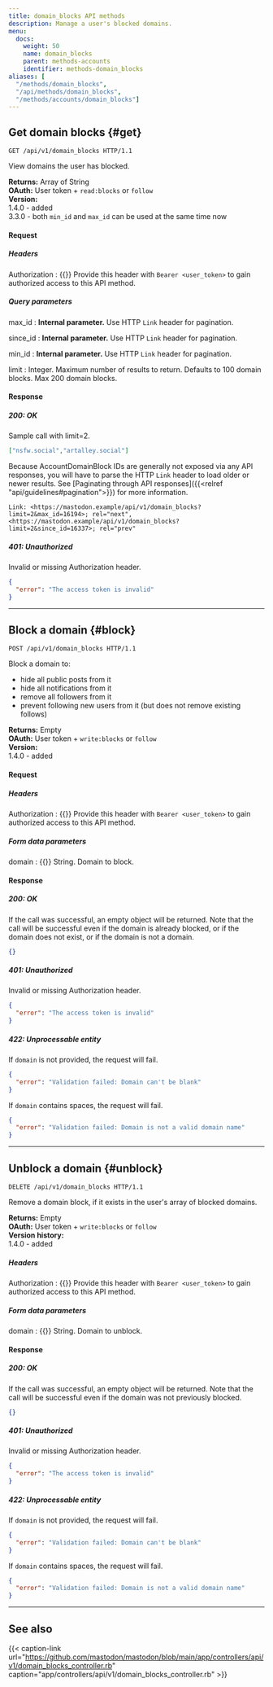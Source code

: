 ```yaml
---
title: domain_blocks API methods
description: Manage a user's blocked domains.
menu:
  docs:
    weight: 50
    name: domain_blocks
    parent: methods-accounts
    identifier: methods-domain_blocks
aliases: [
  "/methods/domain_blocks",
  "/api/methods/domain_blocks",
  "/methods/accounts/domain_blocks"]
---
```


<style>
#TableOfContents ul ul ul {display: none}
</style>

## Get domain blocks {#get}

```http
GET /api/v1/domain_blocks HTTP/1.1
```

View domains the user has blocked.

**Returns:** Array of String\
**OAuth:** User token + `read:blocks` or `follow`\
**Version:**\
1.4.0 - added\
3.3.0 - both `min_id` and `max_id` can be used at the same time now

#### Request
##### Headers

Authorization
: {{<required>}} Provide this header with `Bearer <user_token>` to gain authorized access to this API method.

##### Query parameters

max_id 
: **Internal parameter.** Use HTTP `Link` header for pagination.

since_id
: **Internal parameter.** Use HTTP `Link` header for pagination.

min_id
: **Internal parameter.** Use HTTP `Link` header for pagination.

limit
: Integer. Maximum number of results to return. Defaults to 100 domain blocks. Max 200 domain blocks.

#### Response
##### 200: OK

Sample call with limit=2.

```json
["nsfw.social","artalley.social"]
```

Because AccountDomainBlock IDs are generally not exposed via any API responses, you will have to parse the HTTP `Link` header to load older or newer results. See [Paginating through API responses]({{<relref "api/guidelines#pagination">}}) for more information.

```http
Link: <https://mastodon.example/api/v1/domain_blocks?limit=2&max_id=16194>; rel="next", <https://mastodon.example/api/v1/domain_blocks?limit=2&since_id=16337>; rel="prev"
```

##### 401: Unauthorized

Invalid or missing Authorization header.

```json
{
  "error": "The access token is invalid"
}
```

---

## Block a domain {#block}

```http
POST /api/v1/domain_blocks HTTP/1.1
```

Block a domain to:
- hide all public posts from it
- hide all notifications from it
- remove all followers from it
- prevent following new users from it (but does not remove existing follows)

**Returns:** Empty\
**OAuth:** User token + `write:blocks` or `follow`\
**Version:**\
1.4.0 - added

#### Request

##### Headers

Authorization
: {{<required>}} Provide this header with `Bearer <user_token>` to gain authorized access to this API method.

##### Form data parameters

domain
: {{<required>}} String. Domain to block.

#### Response
##### 200: OK

If the call was successful, an empty object will be returned. Note that the call will be successful even if the domain is already blocked, or if the domain does not exist, or if the domain is not a domain.

```json
{}
```

##### 401: Unauthorized

Invalid or missing Authorization header.

```json
{
  "error": "The access token is invalid"
}
```

##### 422: Unprocessable entity

If `domain` is not provided, the request will fail.

```json
{
  "error": "Validation failed: Domain can't be blank"
}
```

If `domain` contains spaces, the request will fail.

```json
{
  "error": "Validation failed: Domain is not a valid domain name"
}
```

---

## Unblock a domain {#unblock}

```http
DELETE /api/v1/domain_blocks HTTP/1.1
```

Remove a domain block, if it exists in the user's array of blocked domains.

**Returns:** Empty\
**OAuth:** User token + `write:blocks` or `follow`\
**Version history:**\
1.4.0 - added

##### Headers

Authorization
: {{<required>}} Provide this header with `Bearer <user_token>` to gain authorized access to this API method.

##### Form data parameters

domain
: {{<required>}} String. Domain to unblock.

#### Response
##### 200: OK

If the call was successful, an empty object will be returned. Note that the call will be successful even if the domain was not previously blocked.

```json
{}
```

##### 401: Unauthorized

Invalid or missing Authorization header.

```json
{
  "error": "The access token is invalid"
}
```

##### 422: Unprocessable entity

If `domain` is not provided, the request will fail.

```json
{
  "error": "Validation failed: Domain can't be blank"
}
```

If `domain` contains spaces, the request will fail.

```json
{
  "error": "Validation failed: Domain is not a valid domain name"
}
```

---

## See also

{{< caption-link url="https://github.com/mastodon/mastodon/blob/main/app/controllers/api/v1/domain_blocks_controller.rb" caption="app/controllers/api/v1/domain_blocks_controller.rb" >}}